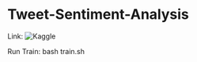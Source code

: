 # Tweet-Sentiment-Analysis
Link: ![Kaggle](https://www.kaggle.com/competitions/tweet-sentiment-extraction/code?competitionId=16295&sortBy=scoreDescending)

Run Train: bash train.sh
